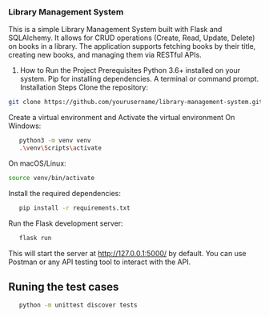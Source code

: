 ### Library Management System
This is a simple Library Management System built with Flask and SQLAlchemy. It allows for CRUD operations (Create, Read, Update, Delete) on books in a library. The application supports fetching books by their title, creating new books, and managing them via RESTful APIs.

1. How to Run the Project
Prerequisites
Python 3.6+ installed on your system.
Pip for installing dependencies.
A terminal or command prompt.
Installation Steps
Clone the repository:

```bash
git clone https://github.com/yourusername/library-management-system.git
```

Create a virtual environment and Activate the virtual environment On Windows:
```bash
   python3 -m venv venv
   .\venv\Scripts\activate
```
On macOS/Linux:
```bash
source venv/bin/activate
```

Install the required dependencies:
```bash
   pip install -r requirements.txt
```

Run the Flask development server:
```bash
   flask run
```
This will start the server at http://127.0.0.1:5000/ by default. You can use Postman or any API testing tool to interact with the API.

## Runing the test cases 

```bash
   python -m unittest discover tests
```